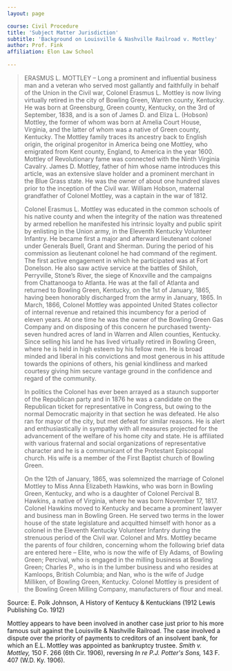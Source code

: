 ```yaml
---
layout: page 

course: Civil Procedure 
title: 'Subject Matter Jurisdiction'
subtitle: 'Background on Louisville & Nashville Railroad v. Mottley'
author: Prof. Fink
affiliation: Elon Law School 
   
---
```


> ERASMUS L. MOTTLEY – Long a prominent and influential business man and a veteran who served most gallantly and faithfully in behalf of the Union in the Civil war, Colonel Erasmus L. Mottley is now living virtually retired in the city of Bowling Green, Warren county, Kentucky. He was born at Greensburg, Green county, Kentucky, on the 3rd of September, 1838, and is a son of James D. and Eliza L. (Hobson) Mottley, the former of whom was born at Amelia Court House, Virginia, and the latter of whom was a native of Green county, Kentucky. The Mottley family traces its ancestry back to English origin, the original progenitor in America being one Mottley, who emigrated from Kent county, England, to America in the year 1600. Mottley of Revolutionary fame was connected with the Ninth Virginia Cavalry. James D. Mottley, father of him whose name introduces this article, was an extensive slave holder and a prominent merchant in the Blue Grass state. He was the owner of about one hundred slaves prior to the inception of the Civil war. William Hobson, maternal grandfather of Colonel Mottley, was a captain in the war of 1812.
> 
> Colonel Erasmus L. Mottley was educated in the common schools of his native county and when the integrity of the nation was threatened by armed rebellion he manifested his intrinsic loyalty and public spirit by enlisting in the Union army, in the Eleventh Kentucky Volunteer Infantry. He became first a major and afterward lieutenant colonel under Generals Buell, Grant and Sherman. During the period of his commission as lieutenant colonel he had command of the regiment. The first active engagement in which he participated was at Fort Donelson. He also saw active service at the battles of Shiloh, Perryville, Stone’s River, the siege of Knoxville and the campaigns from Chattanooga to Atlanta. He was at the fall of Atlanta and returned to Bowling Green, Kentucky, on the 1st of January, 1865, having been honorably discharged from the army in January, 1865. In March, 1866, Colonel Mottley was appointed United States collector of internal revenue and retained this incumbency for a period of eleven years. At one time he was the owner of the Bowling Green Gas Company and on disposing of this concern he purchased twenty-seven hundred acres of land in Warren and Allen counties, Kentucky. Since selling his land he has lived virtually retired in Bowling Green, where he is held in high esteem by his fellow men. He is broad minded and liberal in his convictions and most generous in his attitude towards the opinions of others, his genial kindliness and marked courtesy giving him secure vantage ground in the confidence and regard of the community.
> 
> In politics the Colonel has ever been arrayed as a staunch supporter of the Republican party and in 1876 he was a candidate on the Republican ticket for representative in Congress, but owing to the normal Democratic majority in that section he was defeated. He also ran for mayor of the city, but met defeat for similar reasons. He is alert and enthusiastically in sympathy with all measures projected for the advancement of the welfare of his home city and state. He is affiliated with various fraternal and social organizations of representative character and he is a communicant of the Protestant Episcopal church. His wife is a member of the First Baptist church of Bowling Green.
> 
> On the 12th of January, 1865, was solemnized the marriage of Colonel Mottley to Miss Anna Elizabeth Hawkins, who was born in Bowling Green, Kentucky, and who is a daughter of Colonel Percival B. Hawkins, a native of Virginia, where he was born November 17, 1817. Colonel Hawkins moved to Kentucky and became a prominent lawyer and business man in Bowling Green. He served two terms in the lower house of the state legislature and acquitted himself with honor as a colonel in the Eleventh Kentucky Volunteer Infantry during the strenuous period of the Civil war. Colonel and Mrs. Mottley became the parents of four children, concerning whom the following brief data are entered here – Elite, who is now the wife of Ely Adams, of Bowling Green; Percival, who is engaged in the milling business at Bowling Green; Charles P., who is in the lumber business and who resides at Kamloops, British Columbia; and Nan, who is the wife of Judge Milliken, of Bowling Green, Kentucky. Colonel Mottley is president of the Bowling Green Milling Company, manufacturers of flour and meal.

Source: E. Polk Johnson, A History of Kentucy & Kentuckians (1912 Lewis Publishing Co. 1912)

Mottley appears to have been involved in another case just prior to his more famous suit against the Louisville & Nashville Railroad. The case involved a dispute over the priority of payments to creditors of an insolvent bank, for which an E.L. Mottley was appointed as bankruptcy trustee. _Smith v. Mottley,_ 150 F. 266 (6th Cir. 1906), reversing _In re P.J. Potter's Sons,_ 143 F. 407 (W.D. Ky. 1906). 